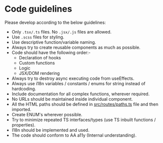 # Code guidelines

Please develop according to the below guidelines:

- Only `.tsx/.ts` files. No `.jsx/.js` files are allowed.
- Use `.scss` files for styling.
- Use descriptive function/variable naming.
- Always try to create reusable components as much as possible.
- Code should have the following order:-
  - Declaration of hooks
  - Custom functions
  - Logic
  - JSX/DOM rendering
- Always try to destroy async executing code from useEffects.
- Always use i18n variables / constants / enums for string instead of hardcoding.
- Include documentation for all complex functions, wherever required.
- No URLs should be maintained inside individual component.
- All the HTML paths should be defined in [src/routes/paths.ts](./src/routes/paths.ts) file and then imported.
- Create ENUM's wherever possible.
- Try to minimize repeated TS interfaces/types (use TS inbuilt functions / properties).
- I18n should be implemented and used.
- The code should conform to AA a11y (Internal understanding).
